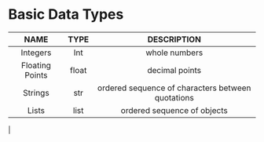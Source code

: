


# Basic Data Types

| NAME | TYPE |DESCRIPTION|
|:--:|:------:|:--:|
| Integers | Int | whole numbers|
|Floating Points| float| decimal points|
|Strings| str| ordered sequence of characters between quotations|
|Lists|list|ordered sequence of objects|
|

<!--stackedit_data:
eyJoaXN0b3J5IjpbMTk5NDA1NCwyMDQwMjk3NjIyXX0=
-->